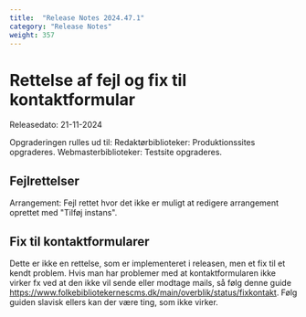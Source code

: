 ```yaml
---
title:  "Release Notes 2024.47.1"
category: "Release Notes"
weight: 357
---  
```

# Rettelse af fejl og fix til kontaktformular

Releasedato: 21-11-2024

Opgraderingen rulles ud til: 
Redaktørbiblioteker: Produktionssites opgraderes. 
Webmasterbiblioteker: Testsite opgraderes. 

## Fejlrettelser

Arrangement: Fejl rettet hvor det ikke er muligt at redigere arrangement oprettet med "Tilføj instans". 


## Fix til kontaktformularer 

Dette er ikke en rettelse, som er implementeret i releasen, men et fix til et kendt problem.
Hvis man har problemer med at kontaktformularen ikke virker fx ved at den ikke vil sende eller modtage mails, så følg denne guide https://www.folkebibliotekernescms.dk/main/overblik/status/fixkontakt.
Følg guiden slavisk ellers kan der være ting, som ikke virker.
